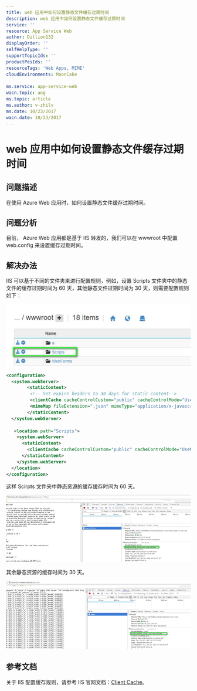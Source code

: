 ```yaml
---
title: web 应用中如何设置静态文件缓存过期时间
description: web 应用中如何设置静态文件缓存过期时间
service: ''
resource: App Service Web
author: Dillion132
displayOrder: ''
selfHelpType: ''
supportTopicIds: ''
productPesIds: ''
resourceTags: 'Web Apps, MIME'
cloudEnvironments: MoonCake

ms.service: app-service-web
wacn.topic: aog
ms.topic: article
ms.author: v-zhilv
ms.date: 10/23/2017
wacn.date: 10/23/2017
---
```


# web 应用中如何设置静态文件缓存过期时间

## **问题描述**

在使用 Azure Web 应用时，如何设置静态文件缓存过期时间。

## **问题分析**

目前， Azure Web 应用都是基于 IIS 转发的，我们可以在 wwwroot 中配置 web.config 来设置缓存过期时间。

## **解决办法**

IIS 可以基于不同的文件夹来进行配置规则，例如，设置 Scripts 文件夹中的静态文件的缓存过期时间为 60 天，其他静态文件过期时间为 30 天，则需要配置规则如下：

![script](./media/aog-app-service-web-how-to-configure-local-cache-expire-time/script.jpg)

```XML
<configuration>
  <system.webServer>
        <staticContent> 
         <!-- Set expire headers to 30 days for static content-->
         <clientCache cacheControlCustom="public" cacheControlMode="UseMaxAge" cacheControlMaxAge="30.00:00:00" />
         <mimeMap fileExtension=".json" mimeType="application/x-javascript" />
        </staticContent> 
  </system.webServer>

   <location path="Scripts">
    <system.webServer>
      <staticContent>
        <clientCache cacheControlCustom="public" cacheControlMode="UseMaxAge" cacheControlMaxAge="60.00:00:00" />
      </staticContent>
    </system.webServer>
  </location>
</configuration>
```

这样 Scirpts 文件夹中静态资源的缓存缓存时间为 60 天。

![cache2](./media/aog-app-service-web-how-to-configure-local-cache-expire-time/cache2.jpg)

其余静态资源的缓存时间为 30 天。

![cache2](./media/aog-app-service-web-how-to-configure-local-cache-expire-time/cache1.jpg)

## **参考文档**

关于 IIS 配置缓存规则，请参考 IIS 官网文档：[Client Cache](https://docs.microsoft.com/iis/configuration/system.webserver/staticcontent/clientcache)。